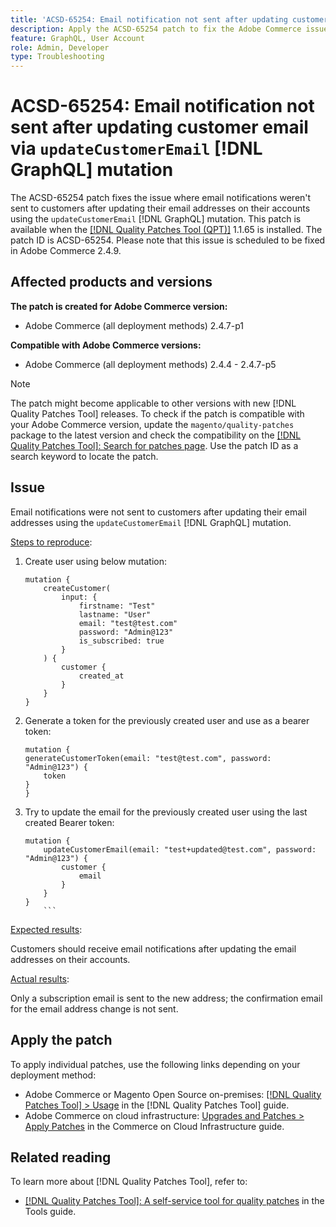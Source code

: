 ```yaml
---
title: 'ACSD-65254: Email notification not sent after updating customer email via `updateCustomerEmail` [!DNL GraphQL] mutation'
description: Apply the ACSD-65254 patch to fix the Adobe Commerce issue where email notifications were not sent to customers after successfully updating their email addresses on their accounts using the `updateCustomerEmail` [!DNL GraphQL] mutation.
feature: GraphQL, User Account
role: Admin, Developer
type: Troubleshooting
---
```


# ACSD-65254: Email notification not sent after updating customer email via `updateCustomerEmail` [!DNL GraphQL] mutation

The ACSD-65254 patch fixes the issue where email notifications weren't sent to customers after updating their email addresses on their accounts using the `updateCustomerEmail` [!DNL GraphQL] mutation. This patch is available when the [[!DNL Quality Patches Tool (QPT)]](/help/tools/quality-patches-tool/quality-patches-tool-to-self-serve-quality-patches.md) 1.1.65 is installed. The patch ID is ACSD-65254. Please note that this issue is scheduled to be fixed in Adobe Commerce 2.4.9.

## Affected products and versions

**The patch is created for Adobe Commerce version:**

* Adobe Commerce (all deployment methods) 2.4.7-p1

**Compatible with Adobe Commerce versions:**

* Adobe Commerce (all deployment methods) 2.4.4 - 2.4.7-p5

>[!NOTE]
>
>The patch might become applicable to other versions with new [!DNL Quality Patches Tool] releases. To check if the patch is compatible with your Adobe Commerce version, update the `magento/quality-patches` package to the latest version and check the compatibility on the [[!DNL Quality Patches Tool]: Search for patches page](https://experienceleague.adobe.com/tools/commerce-quality-patches/index.html). Use the patch ID as a search keyword to locate the patch.

## Issue

Email notifications were not sent to customers after updating their email addresses using the `updateCustomerEmail` [!DNL GraphQL] mutation.

<u>Steps to reproduce</u>:

1. Create user using below mutation:

	```
	mutation {
		createCustomer(
			input: {
				firstname: "Test"
				lastname: "User"
				email: "test@test.com"
				password: "Admin@123"
				is_subscribed: true
			}
		) {
			customer {
				created_at
			}
		}
	}
	```

1. Generate a token for the previously created user and use as a bearer token:

	```
	mutation {
	generateCustomerToken(email: "test@test.com", password: "Admin@123") {
		token
	}
	}
	```

1. Try to update the email for the previously created user using the last created Bearer token:

	```
	mutation {
		updateCustomerEmail(email: "test+updated@test.com", password: "Admin@123") {
			customer {
				email
			}
		}
	}
        ```

<u>Expected results</u>:

Customers should receive email notifications after updating the email addresses on their accounts.

<u>Actual results</u>:

Only a subscription email is sent to the new address; the confirmation email for the email address change is not sent.

## Apply the patch

To apply individual patches, use the following links depending on your deployment method:

* Adobe Commerce or Magento Open Source on-premises: [[!DNL Quality Patches Tool] > Usage](/help/tools/quality-patches-tool/usage.md) in the [!DNL Quality Patches Tool] guide.
* Adobe Commerce on cloud infrastructure: [Upgrades and Patches > Apply Patches](https://experienceleague.adobe.com/docs/commerce-cloud-service/user-guide/develop/upgrade/apply-patches.html) in the Commerce on Cloud Infrastructure guide.

## Related reading

To learn more about [!DNL Quality Patches Tool], refer to:

* [[!DNL Quality Patches Tool]: A self-service tool for quality patches](/help/tools/quality-patches-tool/quality-patches-tool-to-self-serve-quality-patches.md) in the Tools guide.
